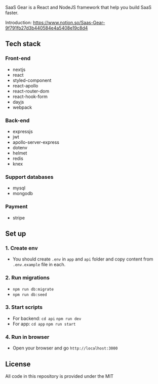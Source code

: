 
SaaS Gear is a React and NodeJS framework that help you build SaaS faster.


Introduction: https://www.notion.so/Saas-Gear-9f791fb27d3b440584e4a5408e19c8d4

## Tech stack

### Front-end
- nextjs
- react
- styled-component
- react-apollo
- react-router-dom
- react-hook-form
- dayjs
- webpack

### Back-end
- expressjs
- jwt
- apollo-server-express
- dotenv
- helmet
- redis
- knex

### Support databases
- mysql
- mongodb

### Payment
- stripe

## Set up
### 1. Create env
  + You should create `.env` in `app` and `api` folder and copy content from `.env.example` file in each.
### 2. Run migrations
  + `npm run db:migrate`
  + `npm run db:seed`
### 3. Start scripts
  + For backend:
    `cd api`
    `npm run dev`
  + For app:
    `cd app`
    `npm run start`
### 4. Run in browser
  + Open your browser and go `http://localhost:3000`


## License
All code in this repository is provided under the MIT
<br>

